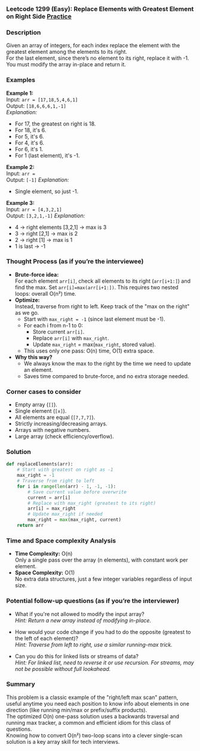 ### Leetcode 1299 (Easy): Replace Elements with Greatest Element on Right Side [Practice](https://leetcode.com/problems/replace-elements-with-greatest-element-on-right-side)

### Description  
Given an array of integers, for each index replace the element with the greatest element among the elements to its right.  
For the last element, since there’s no element to its right, replace it with -1.  
You must modify the array in-place and return it.

### Examples  

**Example 1:**  
Input: `arr = [17,18,5,4,6,1]`  
Output: `[18,6,6,6,1,-1]`  
*Explanation:*
- For 17, the greatest on right is 18.
- For 18, it's 6.
- For 5, it's 6.
- For 4, it's 6.
- For 6, it's 1.
- For 1 (last element), it's -1.

**Example 2:**  
Input: `arr = `  
Output: `[-1]`
*Explanation:*  
- Single element, so just -1.

**Example 3:**  
Input: `arr = [4,3,2,1]`  
Output: `[3,2,1,-1]`
*Explanation:*  
- 4 → right elements [3,2,1] → max is 3  
- 3 → right [2,1] → max is 2  
- 2 → right [1] → max is 1  
- 1 is last → -1

### Thought Process (as if you’re the interviewee)  
- **Brute-force idea:**  
  For each element `arr[i]`, check all elements to its right (`arr[i+1:]`) and find the max. Set `arr[i]=max(arr[i+1:])`. This requires two nested loops: overall O(n²) time.
- **Optimize:**  
  Instead, traverse from right to left. Keep track of the "max on the right" as we go.  
  - Start with `max_right = -1` (since last element must be -1).
  - For each i from n-1 to 0:
    - Store current `arr[i]`.
    - Replace `arr[i]` with `max_right`.
    - Update `max_right` = max(`max_right`, stored value).
  - This uses only one pass: O(n) time, O(1) extra space.
- **Why this way?**  
  - We always know the max to the right by the time we need to update an element.
  - Saves time compared to brute-force, and no extra storage needed.

### Corner cases to consider  
- Empty array (`[]`).  
- Single element (`[x]`).  
- All elements are equal (`[7,7,7]`).  
- Strictly increasing/decreasing arrays.  
- Arrays with negative numbers.  
- Large array (check efficiency/overflow).

### Solution

```python
def replaceElements(arr):
    # Start with greatest on right as -1
    max_right = -1
    # Traverse from right to left
    for i in range(len(arr) - 1, -1, -1):
        # Save current value before overwrite
        current = arr[i]
        # Replace with max_right (greatest to its right)
        arr[i] = max_right
        # Update max_right if needed
        max_right = max(max_right, current)
    return arr
```

### Time and Space complexity Analysis  

- **Time Complexity:** O(n)  
  Only a single pass over the array (n elements), with constant work per element.
- **Space Complexity:** O(1)  
  No extra data structures, just a few integer variables regardless of input size.

### Potential follow-up questions (as if you’re the interviewer)  

- What if you're not allowed to modify the input array?  
  *Hint: Return a new array instead of modifying in-place.*

- How would your code change if you had to do the opposite (greatest to the left of each element)?  
  *Hint: Traverse from left to right, use a similar running-max trick.*

- Can you do this for linked lists or streams of data?  
  *Hint: For linked list, need to reverse it or use recursion. For streams, may not be possible without full lookahead.*

### Summary
This problem is a classic example of the "right/left max scan" pattern, useful anytime you need each position to know info about elements in one direction (like running min/max or prefix/suffix products).  
The optimized O(n) one-pass solution uses a backwards traversal and running max tracker, a common and efficient idiom for this class of questions.  
Knowing how to convert O(n²) two-loop scans into a clever single-scan solution is a key array skill for tech interviews.
